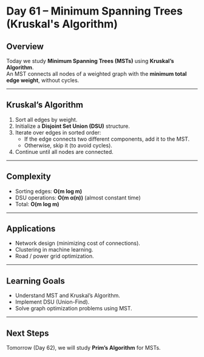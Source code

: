 # Day 61 – Minimum Spanning Trees (Kruskal's Algorithm)

## Overview
Today we study **Minimum Spanning Trees (MSTs)** using **Kruskal’s Algorithm**.  
An MST connects all nodes of a weighted graph with the **minimum total edge weight**, without cycles.

---

## Kruskal’s Algorithm
1. Sort all edges by weight.  
2. Initialize a **Disjoint Set Union (DSU)** structure.  
3. Iterate over edges in sorted order:  
   - If the edge connects two different components, add it to the MST.  
   - Otherwise, skip it (to avoid cycles).  
4. Continue until all nodes are connected.

---

## Complexity
- Sorting edges: **O(m log m)**  
- DSU operations: **O(m α(n))** (almost constant time)  
- Total: **O(m log m)**  

---

## Applications
- Network design (minimizing cost of connections).  
- Clustering in machine learning.  
- Road / power grid optimization.  

---


## Learning Goals
- Understand MST and Kruskal’s Algorithm.  
- Implement DSU (Union-Find).  
- Solve graph optimization problems using MST.  

---

## Next Steps
Tomorrow (Day 62), we will study **Prim’s Algorithm** for MSTs.
